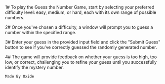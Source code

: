 1# To play the Guess the Number Game, start by selecting your preferred difficulty level: easy, medium, or hard, each with its own range of possible numbers.

2# Once you've chosen a difficulty, a window will prompt you to guess a number within the specified range.

3# Enter your guess in the provided input field and click the "Submit Guess" button to see if you've correctly guessed the randomly generated number.

4# The game will provide feedback on whether your guess is too high, too low, or correct, challenging you to refine your guess until you successfully identify the mystery number.

    Made By Oxide 
